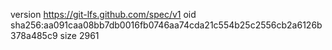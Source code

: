 version https://git-lfs.github.com/spec/v1
oid sha256:aa091caa08bb7db0016fb0746aa74cda21c554b25c2556cb2a6126b378a485c9
size 2961
